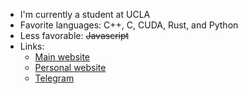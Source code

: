 
- I'm currently a student at UCLA
- Favorite languages: C++, C, CUDA, Rust, and Python
- Less favorable: ~~Javascript~~
- Links:
  * [Main website](https://ddonle.com/)
  * [Personal website](https://neumanncondition.com/)
  * [Telegram](https://t.me/doodle_04)

<!---
Continuum3416/Continuum3416 is a ✨ special ✨ repository because its `README.md` (this file) appears on your GitHub profile.
You can click the Preview link to take a look at your changes.
--->

